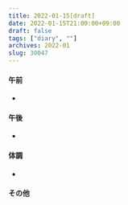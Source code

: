 ```yaml
---
title: 2022-01-15[draft]
date: 2022-01-15T21:00:00+09:00
draft: false
tags: ["diary", ""]
archives: 2022-01
slug: 30047
---
```

#### 午前
- 
#### 午後
- 
#### 体調
- 
#### その他